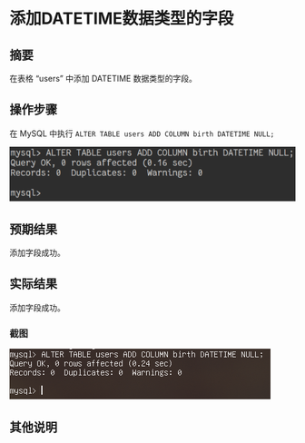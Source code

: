 # 添加DATETIME数据类型的字段

## 摘要

在表格 “users” 中添加 DATETIME 数据类型的字段。

## 操作步骤

在 MySQL 中执行 `ALTER TABLE users ADD COLUMN birth DATETIME NULL;`

![添加DATETIME数据类型的字段](./img/添加DATETIME数据类型的字段.png)

## 预期结果

添加字段成功。

## 实际结果

添加字段成功。

### 截图

![添加DATETIME数据类型的字段](./img/添加DATETIME数据类型的字段2.png)

## 其他说明
